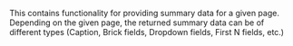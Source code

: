 This contains functionality for providing summary data for a given page. Depending on the given page, the returned summary data can be of different types (Caption, Brick fields, Dropdown fields, First N fields, etc.)

